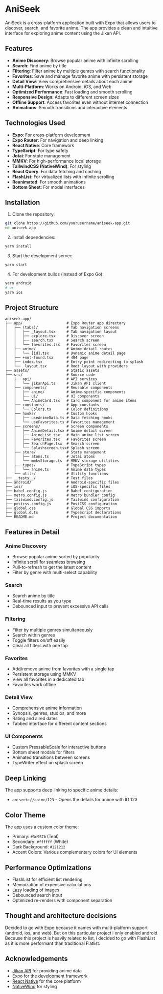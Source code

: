 # AniSeek
AniSeek is a cross-platform application built with Expo that allows users to discover, search, and favorite anime. The app provides a clean and intuitive interface for exploring anime content using the Jikan API.

## Features

- **Anime Discovery**: Browse popular anime with infinite scrolling
- **Search**: Find anime by title
- **Filtering**: Filter anime by multiple genres with search functionality
- **Favorites**: Save and manage favorite anime with persistent storage
- **Detail View**: View comprehensive details about each anime
- **Multi-Platform**: Works on Android, iOS, and Web
- **Optimized Performance**: Fast loading and smooth scrolling
- **Responsive Design**: Adapts to different screen sizes
- **Offline Support**: Access favorites even without internet connection
- **Animations**: Smooth transitions and interactive elements

## Technologies Used

- **Expo**: For cross-platform development
- **Expo Router**: For navigation and deep linking
- **React Native**: Core framework
- **TypeScript**: For type safety
- **Jotai**: For state management
- **MMKV**: For high-performance local storage
- **TailwindCSS (NativeWind)**: For styling
- **React Query**: For data fetching and caching
- **FlashList**: For virtualized lists with infinite scrolling
- **Reanimated**: For smooth animations
- **Bottom Sheet**: For modal interfaces

## Installation

1. Clone the repository:

```bash
git clone https://github.com/yourusername/aniseek-app.git
cd aniseek-app
```

2. Install dependencies:

```bash
yarn install
```

3. Start the development server:

```bash
yarn start
```

4. For development builds (instead of Expo Go):

```bash
yarn android
# or
yarn ios
```

## Project Structure

```
aniseek-app/
├── app/                    # Expo Router app directory
│   ├── (tabs)/             # Tab navigation screens
│   │   ├── _layout.tsx     # Tab navigation layout
│   │   ├── explore.tsx     # Discover screen
│   │   ├── search.tsx      # Search screen
│   │   └── favorites.tsx   # Favorites screen
│   ├── anime/              # Anime detail routes
│   │   └── [id].tsx        # Dynamic anime detail page
│   ├── +not-found.tsx      # 404 page
│   ├── index.tsx           # Entry point redirecting to splash
│   └── _layout.tsx         # Root layout with providers
├── assets/                 # Static assets
├── src/                    # Source code
│   ├── api/                # API services
│   │   └── jikanApi.ts     # Jikan API client
│   ├── components/         # Reusable components
│   │   ├── anime/          # Anime-specific components
│   │   ├── ui/             # UI components
│   │   └── AnimeCard.tsx   # Card component for anime items
│   ├── constants/          # App constants
│   │   └── Colors.ts       # Color definitions
│   ├── hooks/              # Custom hooks
│   │   ├── useAnimeData.ts # Data fetching hooks
│   │   └── useFavorites.ts # Favorites management
│   ├── screens/            # Screen components
│   │   ├── AnimeDetail.tsx # Anime detail screen
│   │   ├── AnimeList.tsx   # Main anime list screen
│   │   ├── Favorites.tsx   # Favorites screen
│   │   ├── SearchPage.tsx  # Search screen
│   │   └── Splashscreen.tsx# Splash screen
│   ├── store/              # State management
│   │   ├── atoms.ts        # Jotai atoms
│   │   └── mmkvStorage.ts  # MMKV storage utilities
│   ├── types/              # TypeScript types
│   │   └── anime.ts        # Anime data types
│   └── utils/              # Utility functions
├── __tests__/              # Test files
├── android/                # Android-specific files
├── ios/                    # iOS-specific files
├── babel.config.js         # Babel configuration
├── metro.config.js         # Metro bundler config
├── tailwind.config.js      # Tailwind configuration
├── postcss.config.js       # PostCSS configuration
├── global.css              # Global CSS imports
├── global.d.ts             # TypeScript declarations
└── README.md               # Project documentation
```

## Features in Detail

### Anime Discovery

- Browse popular anime sorted by popularity
- Infinite scroll for seamless browsing
- Pull-to-refresh to get the latest content
- Filter by genre with multi-select capability

### Search

- Search anime by title
- Real-time results as you type
- Debounced input to prevent excessive API calls

### Filtering

- Filter by multiple genres simultaneously
- Search within genres
- Toggle filters on/off easily
- Clear all filters with one tap

### Favorites

- Add/remove anime from favorites with a single tap
- Persistent storage using MMKV
- View all favorites in a dedicated tab
- Favorites work offline

### Detail View

- Comprehensive anime information
- Synopsis, genres, studios, and more
- Rating and aired dates
- Tabbed interface for different content sections

### UI Components

- Custom PressableScale for interactive buttons
- Bottom sheet modals for filters
- Animated transitions between screens
- TypeWriter effect on splash screen

## Deep Linking

The app supports deep linking to specific anime details:

- `aniseek://anime/123` - Opens the details for anime with ID 123

## Color Theme

The app uses a custom color theme:

- Primary: `#3c967b` (Teal)
- Secondary: `#ffffff` (White)
- Dark Background: `#121212`
- Accent Colors: Various complementary colors for UI elements

## Performance Optimizations

- FlashList for efficient list rendering
- Memoization of expensive calculations
- Lazy loading of images
- Debounced search input
- Optimized re-renders with component separation

## Thought and architecture decisions

Decided to go with Expo because it cames with multi-platform support (android, ios, and web). But on this particular project i only enabled android.
Because this project is heavily related to list, i decided to go with FlashList as it is more performant than traditional Flatlist.

## Acknowledgements

- [Jikan API](https://jikan.moe/) for providing anime data
- [Expo](https://expo.dev/) for the development framework
- [React Native](https://reactnative.dev/) for the core platform
- [NativeWind](https://www.nativewind.dev/) for styling

